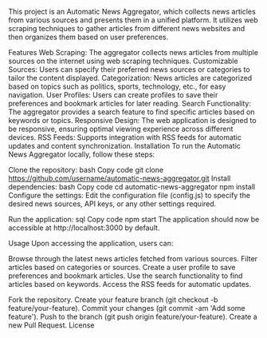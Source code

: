 This project is an Automatic News Aggregator, which collects news articles from various sources and presents them in a unified platform. It utilizes web scraping techniques to gather articles from different news websites and then organizes them based on user preferences.

Features
Web Scraping: The aggregator collects news articles from multiple sources on the internet using web scraping techniques.
Customizable Sources: Users can specify their preferred news sources or categories to tailor the content displayed.
Categorization: News articles are categorized based on topics such as politics, sports, technology, etc., for easy navigation.
User Profiles: Users can create profiles to save their preferences and bookmark articles for later reading.
Search Functionality: The aggregator provides a search feature to find specific articles based on keywords or topics.
Responsive Design: The web application is designed to be responsive, ensuring optimal viewing experience across different devices.
RSS Feeds: Supports integration with RSS feeds for automatic updates and content synchronization.
Installation
To run the Automatic News Aggregator locally, follow these steps:

Clone the repository:
bash
Copy code
git clone https://github.com/username/automatic-news-aggregator.git
Install dependencies:
bash
Copy code
cd automatic-news-aggregator
npm install
Configure the settings:
Edit the configuration file (config.js) to specify the desired news sources, API keys, or any other settings required.

Run the application:
sql
Copy code
npm start
The application should now be accessible at http://localhost:3000 by default.

Usage
Upon accessing the application, users can:

Browse through the latest news articles fetched from various sources.
Filter articles based on categories or sources.
Create a user profile to save preferences and bookmark articles.
Use the search functionality to find articles based on keywords.
Access the RSS feeds for automatic updates.

Fork the repository.
Create your feature branch (git checkout -b feature/your-feature).
Commit your changes (git commit -am 'Add some feature').
Push to the branch (git push origin feature/your-feature).
Create a new Pull Request.
License
